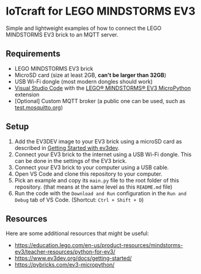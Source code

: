 # IoTcraft for LEGO MINDSTORMS EV3

Simple and lightweight examples of how to connect the LEGO MINDSTORMS EV3 brick to an MQTT server.

## Requirements

- LEGO MINDSTORMS EV3 brick
- MicroSD card (size at least 2GB, **can't be larger than 32GB**)
- USB Wi-Fi dongle (most modern dongles should work)
- [Visual Studio Code](https://code.visualstudio.com/) with the [LEGO® MINDSTORMS® EV3 MicroPython](vscode:extension/lego-education.ev3-micropython) extension
- [Optional] Custom MQTT broker (a public one can be used, such as [test.mosquitto.org](http://test.mosquitto.org/))

## Setup

1. Add the EV3DEV image to your EV3 brick using a microSD card as described in [Getting Started with ev3dev](https://www.ev3dev.org/docs/getting-started/).
2. Connect your EV3 brick to the internet using a USB Wi-Fi dongle. This can be done in the settings of the EV3 brick.
3. Connect your EV3 brick to your computer using a USB cable.
4. Open VS Code and clone this repository to your computer.
5. Pick an example and copy its `main.py` file to the root folder of this repository. (that means at the same level as this `README.md` file)
6. Run the code with the `Download and Run` configuration in the `Run and Debug` tab of VS Code. (Shortcut: `Ctrl + Shift + D`)

## Resources

Here are some additional resources that might be useful:

- <https://education.lego.com/en-us/product-resources/mindstorms-ev3/teacher-resources/python-for-ev3/>
- <https://www.ev3dev.org/docs/getting-started/>
- <https://pybricks.com/ev3-micropython/>
